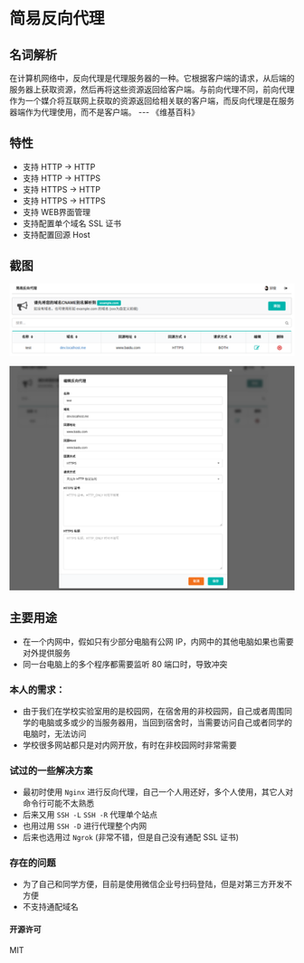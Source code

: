 # 简易反向代理

## 名词解析

在计算机网络中，反向代理是代理服务器的一种。它根据客户端的请求，从后端的服务器上获取资源，然后再将这些资源返回给客户端。与前向代理不同，前向代理作为一个媒介将互联网上获取的资源返回给相关联的客户端，而反向代理是在服务器端作为代理使用，而不是客户端。 --- 《维基百科》

## 特性

* 支持 HTTP -> HTTP
* 支持 HTTP -> HTTPS
* 支持 HTTPS -> HTTP
* 支持 HTTPS -> HTTPS
* 支持 WEB界面管理
* 支持配置单个域名 SSL 证书
* 支持配置回源 Host

## 截图

![截图](/client/imgs/screenshot-1.png)

![截图](/client/imgs/screenshot-2.png)

## 主要用途

* 在一个内网中，假如只有少部分电脑有公网 IP，内网中的其他电脑如果也需要对外提供服务
* 同一台电脑上的多个程序都需要监听 80 端口时，导致冲突

### 本人的需求：

* 由于我们在学校实验室用的是校园网，在宿舍用的非校园网，自己或者周围同学的电脑或多或少的当服务器用，当回到宿舍时，当需要访问自己或者同学的电脑时，无法访问
* 学校很多网站都只是对内网开放，有时在非校园网时非常需要

### 试过的一些解决方案

* 最初时使用 `Nginx` 进行反向代理，自己一个人用还好，多个人使用，其它人对命令行可能不太熟悉
* 后来又用 `SSH -L` `SSH -R` 代理单个站点
* 也用过用 `SSH -D` 进行代理整个内网
* 后来也选用过 `Ngrok` (非常不错，但是自己没有通配 SSL 证书)

### 存在的问题

* 为了自己和同学方便，目前是使用微信企业号扫码登陆，但是对第三方开发不方便
* 不支持通配域名

#### 开源许可

MIT
